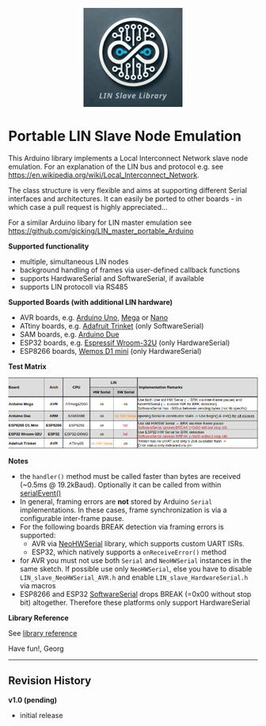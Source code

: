<p align="center">
  <img width="200" height="200" src="./extras/documentation/Logo_large.jpg">
</p>

Portable LIN Slave Node Emulation
==================================

This Arduino library implements a Local Interconnect Network slave node emulation. For an explanation of the LIN bus and protocol e.g. see https://en.wikipedia.org/wiki/Local_Interconnect_Network.

The class structure is very flexible and aims at supporting different Serial interfaces and architectures. It can easily be ported to other boards - in which case a pull request is highly appreciated... 

For a similar Arduino libary for LIN master emulation see https://github.com/gicking/LIN_master_portable_Arduino

**Supported functionality**
  - multiple, simultaneous LIN nodes
  - background handling of frames via user-defined callback functions 
  - supports HardwareSerial and SoftwareSerial, if available
  - supports LIN protocoll via RS485
  
**Supported Boards (with additional LIN hardware)**
  - AVR boards, e.g. [Arduino Uno](https://store.arduino.cc/products/arduino-uno-rev3), [Mega](https://store.arduino.cc/products/arduino-mega-2560-rev3) or [Nano](https://store.arduino.cc/products/arduino-nano)
  - ATtiny boards, e.g. [Adafruit Trinket](https://www.adafruit.com/product/1501) (only SoftwareSerial)
  - SAM boards, e.g. [Arduino Due](https://store.arduino.cc/products/arduino-due)
  - ESP32 boards, e.g. [Espressif Wroom-32U](https://www.etechnophiles.com/esp32-dev-board-pinout-specifications-datasheet-and-schematic/) (only HardwareSerial)
  - ESP8266 boards, [Wemos D1 mini](https://www.wemos.cc/en/latest/d1/d1_mini.html) (only HardwareSerial)
  

**Test Matrix**

![Test Matrix](./extras/testing/Board_Tests.png?)

**Notes**
  - the `handler()` method must be called faster than bytes are received (~0.5ms @ 19.2kBaud). Optionally it can be called from within [serialEvent()](https://reference.arduino.cc/reference/de/language/functions/communication/serial/serialevent/)
  - In general, framing errors are **not** stored by Arduino `Serial` implementations. In these cases, frame synchronization is via a configurable inter-frame pause.  
  - For the following boards BREAK detection via framing errors is supported:
    - AVR via [NeoHWSerial](https://github.com/gicking/NeoHWSerial) library, which supports custom UART ISRs. 
    - ESP32, which natively supports a `onReceiveError()` method
  - for AVR you must not use both `Serial` and `NeoHWSerial` instances in the same sketch. If possible use only `NeoHWSerial`, else you have to disable `LIN_slave_NeoHWSerial_AVR.h` and enable `LIN_slave_HardwareSerial.h` via macros
  - ESP8266 and ESP32 [SoftwareSerial](https://github.com/plerup/espsoftwareserial) drops BREAK (=0x00 without stop bit) altogether. Therefore these platforms only support HardwareSerial

**Library Reference**

See [library reference](https://gicking.github.io/LIN_slave_portable_Arduino/extras/documentation/html/index.html)


Have fun!, Georg

----------------

Revision History
----------------

**v1.0 (pending)**
  - initial release

